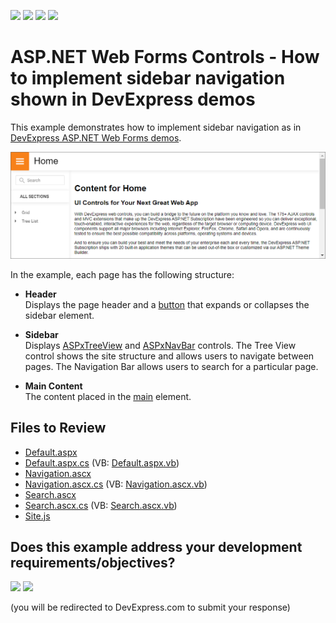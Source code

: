 <!-- default badges list -->
![](https://img.shields.io/endpoint?url=https://codecentral.devexpress.com/api/v1/VersionRange/134059232/24.2.1%2B)
[![](https://img.shields.io/badge/Open_in_DevExpress_Support_Center-FF7200?style=flat-square&logo=DevExpress&logoColor=white)](https://supportcenter.devexpress.com/ticket/details/T598380)
[![](https://img.shields.io/badge/📖_How_to_use_DevExpress_Examples-e9f6fc?style=flat-square)](https://docs.devexpress.com/GeneralInformation/403183)
[![](https://img.shields.io/badge/💬_Leave_Feedback-feecdd?style=flat-square)](#does-this-example-address-your-development-requirementsobjectives)
<!-- default badges end -->
# ASP.NET Web Forms Controls - How to implement sidebar navigation shown in DevExpress demos
This example demonstrates how to implement sidebar navigation as in [DevExpress ASP.NET Web Forms demos](https://demos.devexpress.com/ASP/).

![Implement Sidebar Navigation](image.png)

In the example, each page has the following structure:

* **Header**  
Displays the page header and a [button](https://docs.devexpress.com/AspNet/11620/components/data-editors/button) that expands or collapses the sidebar element.

* **Sidebar**  
Displays [ASPxTreeView](https://docs.devexpress.com/AspNet/8558/components/site-navigation-and-layout/treeview) and [ASPxNavBar](https://docs.devexpress.com/AspNet/8285/components/site-navigation-and-layout/navigation-bar) controls. The Tree View control shows the site structure and allows users to navigate between pages. The Navigation Bar allows users to search for a particular page.

* **Main Content**  
The content placed in the [main](https://www.w3schools.com/tags/tag_main.asp) element.

## Files to Review

* [Default.aspx](./CS/AdaptiveSlideNavigation/Default.aspx)
* [Default.aspx.cs](./CS/AdaptiveSlideNavigation/Default.aspx.cs) (VB: [Default.aspx.vb](./VB/AdaptiveSlideNavigation/Default.aspx.vb))
* [Navigation.ascx](./CS/AdaptiveSlideNavigation/UserControls/Navigation.ascx) 
* [Navigation.ascx.cs](./CS/AdaptiveSlideNavigation/UserControls/Navigation.ascx.cs) (VB: [Navigation.ascx.vb](./VB/AdaptiveSlideNavigation/UserControls/Navigation.ascx.vb))
* [Search.ascx](./CS/AdaptiveSlideNavigation/UserControls/Search.ascx)
* [Search.ascx.cs](./CS/AdaptiveSlideNavigation/UserControls/Search.ascx.cs) (VB: [Search.ascx.vb](./VB/AdaptiveSlideNavigation/UserControls/Search.ascx.vb))
* [Site.js](./CS/AdaptiveSlideNavigation/Content/Site.js)
<!-- feedback -->
## Does this example address your development requirements/objectives?

[<img src="https://www.devexpress.com/support/examples/i/yes-button.svg"/>](https://www.devexpress.com/support/examples/survey.xml?utm_source=github&utm_campaign=asp-net-web-forms-implement-sidebar-navigation&~~~was_helpful=yes) [<img src="https://www.devexpress.com/support/examples/i/no-button.svg"/>](https://www.devexpress.com/support/examples/survey.xml?utm_source=github&utm_campaign=asp-net-web-forms-implement-sidebar-navigation&~~~was_helpful=no)

(you will be redirected to DevExpress.com to submit your response)
<!-- feedback end -->
